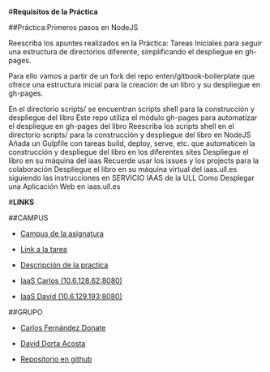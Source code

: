 #__Requisitos de la Práctica__

##Práctica:Primeros pasos en NodeJS

Reescriba los apuntes realizados en la Práctica: Tareas Iniciales para seguir una estructura de directorios diferente, simplificando el despliegue en gh-pages.

Para ello vamos a partir de un fork del repo enten/gitbook-boilerplate que ofrece una estructura inicial para la creación de un libro y su despliegue en gh-pages.

En el directorio scripts/ se encuentran scripts shell para la construcción y despliegue del libro
Este repo utiliza el módulo gh-pages para automatizar el despliegue en gh-pages del libro
Reescriba los scripts shell en el directorio scripts/ para la construcción y despliegue del libro en NodeJS
Añada un Gulpfile con tareas build, deploy, serve, etc. que automaticen la construcción y despliegue del libro en los diferentes sites
Despliegue el libro en su máquina del iaas
Recuerde usar los issues y los projects para la colaboración
Despliegue el libro en su máquina virtual del iaas.ull.es siguiendo las instrucciones en
SERVICIO IAAS de la ULL
Como Desplegar una Aplicación Web en iaas.ull.es

#__LINKS__

##CAMPUS

* [Campus de la asignatura](https://campusvirtual.ull.es/1617/course/view.php?id=1136)

* [Link a la tarea](https://campusvirtual.ull.es/1617/mod/workshop/view.php?id=166756)

* [Descripción de la practica](https://casianorodriguezleon.gitbooks.io/ull-esit-1617/practicas/practicatareasiniciales.html)

* [IaaS Carlos (10.6.128.62:8080)](http://10.6.128.62:8080/)

* [IaaS David (10.6.129.193:8080)](http://10.6.129.193:8080/)



##GRUPO

* [Carlos Fernández Donate](https://charly-poket.github.io)

* [David Dorta Acosta](https://alu0100851236.github.io/)

* [Repositorio en github](https://github.com/ULL-ESIT-DSI-1617/primeros-pasos-en-nodejs-carlos-david-35l2-2.git)
